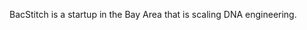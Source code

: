 BacStitch is a startup in the Bay Area that is scaling DNA engineering. 

<!---
BacStitch/BacStitch is a ✨ special ✨ repository because its `README.md` (this file) appears on your GitHub profile.
You can click the Preview link to take a look at your changes.
--->
